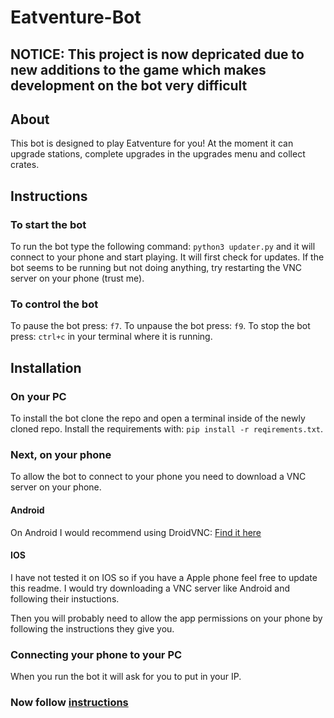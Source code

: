 # Eatventure-Bot

## NOTICE: This project is now depricated due to new additions to the game which makes development on the bot very difficult

## About
This bot is designed to play Eatventure for you!
At the moment it can upgrade stations, complete upgrades in the upgrades menu and collect crates.

## Instructions

### To start the bot
To run the bot type the following command: `python3 updater.py` and it will connect to your phone and start playing.
It will first check for updates.
If the bot seems to be running but not doing anything, try restarting the VNC server on your phone (trust me).

### To control the bot
To pause the bot press: `f7`.
To unpause the bot press: `f9`.
To stop the bot press: `ctrl+c` in your terminal where it is running.

## Installation

### On your PC
To install the bot clone the repo and open a terminal inside of the newly cloned repo.
Install the requirements with: `pip install -r reqirements.txt`.


### Next, on your phone
To allow the bot to connect to your phone you need to download a VNC server on your phone.

#### Android
On Android I would recommend using DroidVNC: [Find it here](https://play.google.com/store/apps/details?id=net.christianbeier.droidvnc_ng&hl=en_US&pli=1)

#### IOS
I have not tested it on IOS so if you have a Apple phone feel free to update this readme.
I would try downloading a VNC server like Android and following their instuctions.

Then you will probably need to allow the app permissions on your phone by following the instructions they give you.

### Connecting your phone to your PC
When you run the bot it will ask for you to put in your IP.

### Now follow [instructions](#instructions)
